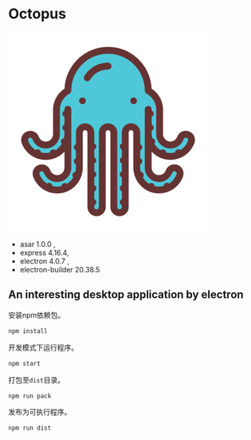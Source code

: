 # Octopus

![logo](./resource/logo.svg)

- asar 1.0.0 ,
- express 4.16.4,
- electron 4.0.7 ,
- electron-builder 20.38.5

## An interesting desktop application by electron

安装npm依赖包。

```bash
npm install
```

开发模式下运行程序。

```bash
npm start
```

打包至`dist`目录。

```bash
npm run pack
```

发布为可执行程序。

```bash
npm run dist
```